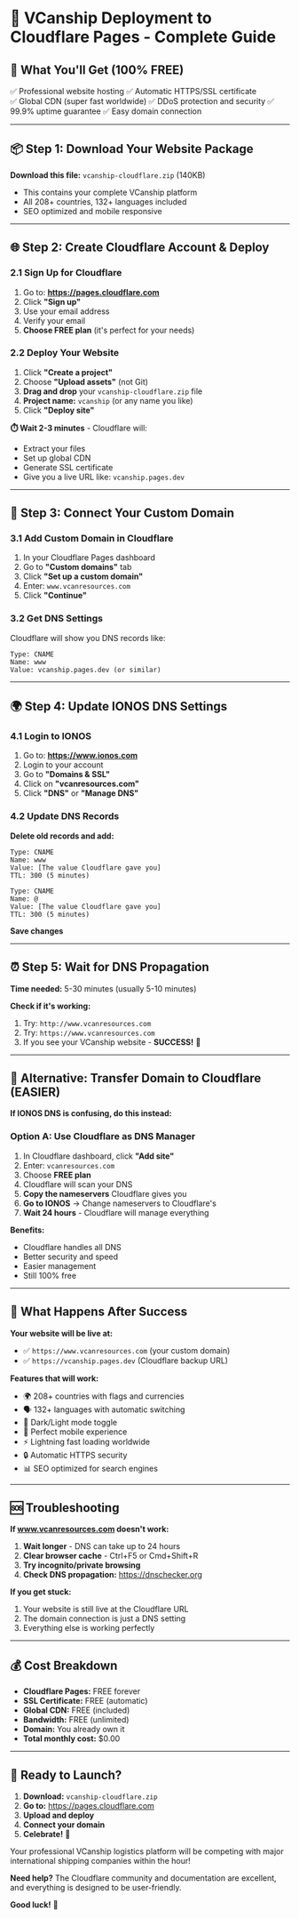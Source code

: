 # 🚀 VCanship Deployment to Cloudflare Pages - Complete Guide

## 🎯 What You'll Get (100% FREE)
✅ Professional website hosting
✅ Automatic HTTPS/SSL certificate  
✅ Global CDN (super fast worldwide)
✅ DDoS protection and security
✅ 99.9% uptime guarantee
✅ Easy domain connection

---

## 📦 Step 1: Download Your Website Package

**Download this file:** `vcanship-cloudflare.zip` (140KB)
- This contains your complete VCanship platform
- All 208+ countries, 132+ languages included
- SEO optimized and mobile responsive

---

## 🌐 Step 2: Create Cloudflare Account & Deploy

### 2.1 Sign Up for Cloudflare
1. Go to: **https://pages.cloudflare.com**
2. Click **"Sign up"** 
3. Use your email address
4. Verify your email
5. **Choose FREE plan** (it's perfect for your needs)

### 2.2 Deploy Your Website
1. Click **"Create a project"**
2. Choose **"Upload assets"** (not Git)
3. **Drag and drop** your `vcanship-cloudflare.zip` file
4. **Project name:** `vcanship` (or any name you like)
5. Click **"Deploy site"**

**⏱️ Wait 2-3 minutes** - Cloudflare will:
- Extract your files
- Set up global CDN
- Generate SSL certificate
- Give you a live URL like: `vcanship.pages.dev`

---

## 🔗 Step 3: Connect Your Custom Domain

### 3.1 Add Custom Domain in Cloudflare
1. In your Cloudflare Pages dashboard
2. Go to **"Custom domains"** tab
3. Click **"Set up a custom domain"**
4. Enter: `www.vcanresources.com`
5. Click **"Continue"**

### 3.2 Get DNS Settings
Cloudflare will show you DNS records like:
```
Type: CNAME
Name: www
Value: vcanship.pages.dev (or similar)
```

---

## 🌍 Step 4: Update IONOS DNS Settings

### 4.1 Login to IONOS
1. Go to: **https://www.ionos.com**
2. Login to your account
3. Go to **"Domains & SSL"**
4. Click on **"vcanresources.com"**
5. Click **"DNS"** or **"Manage DNS"**

### 4.2 Update DNS Records
**Delete old records and add:**

```
Type: CNAME
Name: www
Value: [The value Cloudflare gave you]
TTL: 300 (5 minutes)

Type: CNAME  
Name: @
Value: [The value Cloudflare gave you]
TTL: 300 (5 minutes)
```

**Save changes**

---

## ⏰ Step 5: Wait for DNS Propagation

**Time needed:** 5-30 minutes (usually 5-10 minutes)

**Check if it's working:**
1. Try: `http://www.vcanresources.com`
2. Try: `https://www.vcanresources.com`
3. If you see your VCanship website - **SUCCESS!** 🎉

---

## 🔧 Alternative: Transfer Domain to Cloudflare (EASIER)

**If IONOS DNS is confusing, do this instead:**

### Option A: Use Cloudflare as DNS Manager
1. In Cloudflare dashboard, click **"Add site"**
2. Enter: `vcanresources.com`
3. Choose **FREE plan**
4. Cloudflare will scan your DNS
5. **Copy the nameservers** Cloudflare gives you
6. **Go to IONOS** → Change nameservers to Cloudflare's
7. **Wait 24 hours** - Cloudflare will manage everything

**Benefits:**
- Cloudflare handles all DNS
- Better security and speed
- Easier management
- Still 100% free

---

## 🎉 What Happens After Success

**Your website will be live at:**
- ✅ `https://www.vcanresources.com` (your custom domain)
- ✅ `https://vcanship.pages.dev` (Cloudflare backup URL)

**Features that will work:**
- 🌍 208+ countries with flags and currencies
- 🗣️ 132+ languages with automatic switching
- 🌙 Dark/Light mode toggle
- 📱 Perfect mobile experience
- ⚡ Lightning fast loading worldwide
- 🔒 Automatic HTTPS security
- 📊 SEO optimized for search engines

---

## 🆘 Troubleshooting

**If www.vcanresources.com doesn't work:**
1. **Wait longer** - DNS can take up to 24 hours
2. **Clear browser cache** - Ctrl+F5 or Cmd+Shift+R
3. **Try incognito/private browsing**
4. **Check DNS propagation:** https://dnschecker.org

**If you get stuck:**
1. Your website is still live at the Cloudflare URL
2. The domain connection is just a DNS setting
3. Everything else is working perfectly

---

## 💰 Cost Breakdown
- **Cloudflare Pages:** FREE forever
- **SSL Certificate:** FREE (automatic)
- **Global CDN:** FREE (included)
- **Bandwidth:** FREE (unlimited)
- **Domain:** You already own it
- **Total monthly cost:** $0.00

---

## 🚀 Ready to Launch?

1. **Download:** `vcanship-cloudflare.zip`
2. **Go to:** https://pages.cloudflare.com
3. **Upload and deploy**
4. **Connect your domain**
5. **Celebrate!** 🎉

Your professional VCanship logistics platform will be competing with major international shipping companies within the hour!

**Need help?** The Cloudflare community and documentation are excellent, and everything is designed to be user-friendly.

**Good luck!** 🌟
